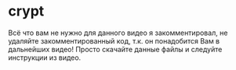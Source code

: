 # crypt

Всё что вам не нужно для данного видео я закомментировал, не удаляйте закомментированный код, т.к. он понадобится Вам в дальнейших видео!
Просто скачайте данные файлы и следуйте инструкции из видео.

